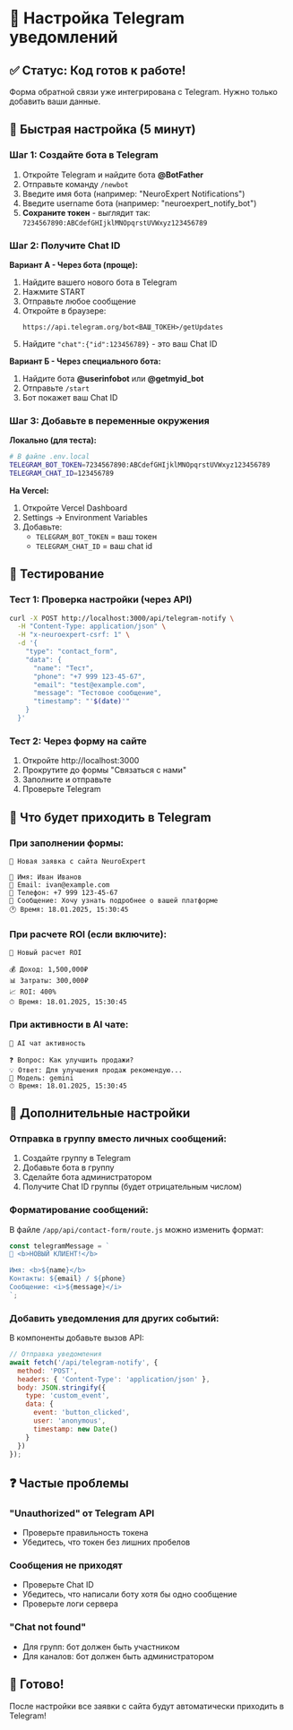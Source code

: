 # 📱 Настройка Telegram уведомлений

## ✅ Статус: Код готов к работе!

Форма обратной связи уже интегрирована с Telegram. Нужно только добавить ваши данные.

## 🚀 Быстрая настройка (5 минут)

### Шаг 1: Создайте бота в Telegram

1. Откройте Telegram и найдите бота **@BotFather**
2. Отправьте команду `/newbot`
3. Введите имя бота (например: "NeuroExpert Notifications")
4. Введите username бота (например: "neuroexpert_notify_bot")
5. **Сохраните токен** - выглядит так: `7234567890:ABCdefGHIjklMNOpqrstUVWxyz123456789`

### Шаг 2: Получите Chat ID

**Вариант А - Через бота (проще):**
1. Найдите вашего нового бота в Telegram
2. Нажмите START
3. Отправьте любое сообщение
4. Откройте в браузере:
   ```
   https://api.telegram.org/bot<ВАШ_ТОКЕН>/getUpdates
   ```
5. Найдите `"chat":{"id":123456789}` - это ваш Chat ID

**Вариант Б - Через специального бота:**
1. Найдите бота **@userinfobot** или **@getmyid_bot**
2. Отправьте `/start`
3. Бот покажет ваш Chat ID

### Шаг 3: Добавьте в переменные окружения

**Локально (для теста):**
```bash
# В файле .env.local
TELEGRAM_BOT_TOKEN=7234567890:ABCdefGHIjklMNOpqrstUVWxyz123456789
TELEGRAM_CHAT_ID=123456789
```

**На Vercel:**
1. Откройте Vercel Dashboard
2. Settings → Environment Variables
3. Добавьте:
   - `TELEGRAM_BOT_TOKEN` = ваш токен
   - `TELEGRAM_CHAT_ID` = ваш chat id

## 🧪 Тестирование

### Тест 1: Проверка настройки (через API)
```bash
curl -X POST http://localhost:3000/api/telegram-notify \
  -H "Content-Type: application/json" \
  -H "x-neuroexpert-csrf: 1" \
  -d '{
    "type": "contact_form",
    "data": {
      "name": "Тест",
      "phone": "+7 999 123-45-67",
      "email": "test@example.com",
      "message": "Тестовое сообщение",
      "timestamp": "'$(date)'"
    }
  }'
```

### Тест 2: Через форму на сайте
1. Откройте http://localhost:3000
2. Прокрутите до формы "Связаться с нами"
3. Заполните и отправьте
4. Проверьте Telegram

## 📨 Что будет приходить в Telegram

### При заполнении формы:
```
🔔 Новая заявка с сайта NeuroExpert

👤 Имя: Иван Иванов
📧 Email: ivan@example.com
📱 Телефон: +7 999 123-45-67
💬 Сообщение: Хочу узнать подробнее о вашей платформе
🕐 Время: 18.01.2025, 15:30:45
```

### При расчете ROI (если включите):
```
🧮 Новый расчет ROI

💰 Доход: 1,500,000₽
📊 Затраты: 300,000₽
📈 ROI: 400%
⏱ Время: 18.01.2025, 15:30:45
```

### При активности в AI чате:
```
🤖 AI чат активность

❓ Вопрос: Как улучшить продажи?
💡 Ответ: Для улучшения продаж рекомендую...
🎯 Модель: gemini
⏱ Время: 18.01.2025, 15:30:45
```

## 🔧 Дополнительные настройки

### Отправка в группу вместо личных сообщений:
1. Создайте группу в Telegram
2. Добавьте бота в группу
3. Сделайте бота администратором
4. Получите Chat ID группы (будет отрицательным числом)

### Форматирование сообщений:
В файле `/app/api/contact-form/route.js` можно изменить формат:
```javascript
const telegramMessage = `
🎯 <b>НОВЫЙ КЛИЕНТ!</b>

Имя: <b>${name}</b>
Контакты: ${email} / ${phone}
Сообщение: <i>${message}</i>
`;
```

### Добавить уведомления для других событий:
В компоненты добавьте вызов API:
```javascript
// Отправка уведомления
await fetch('/api/telegram-notify', {
  method: 'POST',
  headers: { 'Content-Type': 'application/json' },
  body: JSON.stringify({
    type: 'custom_event',
    data: {
      event: 'button_clicked',
      user: 'anonymous',
      timestamp: new Date()
    }
  })
});
```

## ❓ Частые проблемы

### "Unauthorized" от Telegram API
- Проверьте правильность токена
- Убедитесь, что токен без лишних пробелов

### Сообщения не приходят
- Проверьте Chat ID
- Убедитесь, что написали боту хотя бы одно сообщение
- Проверьте логи сервера

### "Chat not found"
- Для групп: бот должен быть участником
- Для каналов: бот должен быть администратором

## 🎉 Готово!

После настройки все заявки с сайта будут автоматически приходить в Telegram!